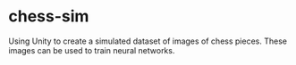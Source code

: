 # chess-sim
Using Unity to create a simulated dataset of images of chess pieces. These images can be used to train neural networks.
